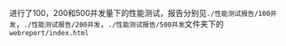 进行了100，200和500并发量下的性能测试，报告分别见`./性能测试报告/100并发`，`./性能测试报告/200并发`，`./性能测试报告/500并发`文件夹下的`webreport/index.html`